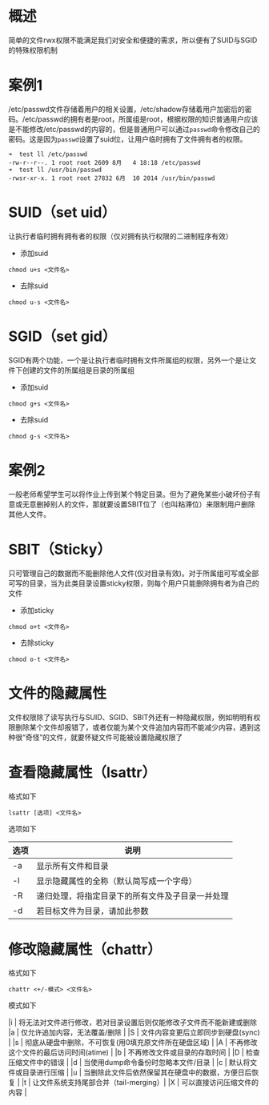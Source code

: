 # 概述
简单的文件rwx权限不能满足我们对安全和便捷的需求，所以便有了SUID与SGID的特殊权限机制

# 案例1
/etc/passwd文件存储着用户的相关设置，/etc/shadow存储着用户加密后的密码。/etc/passwd的拥有者是root，所属组是root，根据权限的知识普通用户应该是不能修改/etc/passwd的内容的，但是普通用户可以通过`passwd`命令修改自己的密码。这是因为`passwd`设置了suid位，让用户临时拥有了文件拥有者的权限。

```
➜  test ll /etc/passwd
-rw-r--r--. 1 root root 2609 8月   4 18:18 /etc/passwd
➜  test ll /usr/bin/passwd
-rwsr-xr-x. 1 root root 27832 6月  10 2014 /usr/bin/passwd
```

# SUID（set uid）
让执行者临时拥有拥有者的权限（仅对拥有执行权限的二进制程序有效）

- 添加suid
```
chmod u+s <文件名>
```
- 去除suid
```
chmod u-s <文件名>
```


# SGID（set gid）
SGID有两个功能，一个是让执行者临时拥有文件所属组的权限，另外一个是让文件下创建的文件的所属组是目录的所属组

- 添加suid
```
chmod g+s <文件名>
```
- 去除suid
```
chmod g-s <文件名>
```


# 案例2
一般老师希望学生可以将作业上传到某个特定目录。但为了避免某些小破坏份子有意或无意删掉别人的文件，那就要设置SBIT位了（也叫粘滞位）来限制用户删除其他人文件。


# SBIT（Sticky）
只可管理自己的数据而不能删除他人文件(仅对目录有效)。对于所属组可写或全部可写的目录，当为此类目录设置sticky权限，则每个用户只能删除拥有者为自己的文件


- 添加sticky
```
chmod o+t <文件名>
```
- 去除sticky
```
chmod o-t <文件名>
```


# 文件的隐藏属性
文件权限除了读写执行与SUID、SGID、SBIT外还有一种隐藏权限，例如明明有权限删除某个文件却报错了，或者仅能为某个文件追加内容而不能减少内容，遇到这种很“奇怪”的文件，就要怀疑文件可能被设置隐藏权限了


# 查看隐藏属性（lsattr）

格式如下
```
lsattr [选项] <文件名>
```
选项如下

|选项 | 说明 |
|--- |--- |
|-a | 显示所有文件和目录 |
|-l | 显示隐藏属性的全称（默认简写成一个字母）|
|-R | 递归处理，将指定目录下的所有文件及子目录一并处理 |
|-d | 若目标文件为目录，请加此参数 |

# 修改隐藏属性（chattr）
格式如下
```
chattr <+/-模式> <文件名>
```
模式如下

|i | 将无法对文件进行修改，若对目录设置后则仅能修改子文件而不能新建或删除
|a | 仅允许追加内容，无法覆盖/删除 |
|S | 文件内容变更后立即同步到硬盘(sync) |
|s | 彻底从硬盘中删除，不可恢复(用0填充原文件所在硬盘区域) |
|A | 不再修改这个文件的最后访问时间(atime) |
|b | 不再修改文件或目录的存取时间 |
|D | 检查压缩文件中的错误 |
|d | 当使用dump命令备份时忽略本文件/目录 |
|c | 默认将文件或目录进行压缩 |
|u | 当删除此文件后依然保留其在硬盘中的数据，方便日后恢复 |
|t | 让文件系统支持尾部合并（tail-merging）|
|X | 可以直接访问压缩文件的内容 |



